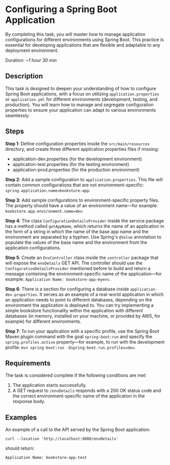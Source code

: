 # Configuring a Spring Boot Application

By completing this task, you will master how to manage application configurations for different environments using Spring Boot. This practice is essential for developing applications that are flexible and adaptable to any deployment environment.

Duration: _~1 hour 30 min_

## Description

This task is designed to deepen your understanding of how to configure Spring Boot applications, with a focus on utilizing `application.properties` or `application.yml` for different environments (development, testing, and production). You will learn how to manage and segregate configuration properties to ensure your application can adapt to various environments seamlessly. 

## Steps

**Step 1**: Define configuration properties inside the `src/main/resources` directory, and create three different application properties files if missing:

- application-dev.properties (for the development environment) 
- application-test.properties (for the testing environment) 
- application-prod.properties (for the production environment) 

**Step 2**: Add a sample configuration to `application.properties`. This file will contain common configurations that are not environment-specific: ```spring.application.name=bookstore-app```.

**Step 3**: Add sample configurations to environment-specific property files. The property should have a value of an environment name—for example: ```bookstore.app.environment.name=dev```.

**Step 4**: The class `ConfigurationDetailsProvider` inside the service package has a method called `getAppName`, which returns the name of an application in the form of a string in which the name of the base app name and the environment are separated by a hyphen. Use Spring's `@Value` annotation to populate the values of the base name and the environment from the application configurations.

**Step 5**: Create an `EnvController` class inside the `controller` package that will expose the `envDetails` GET API. The controller should use the `ConfigurationDetailsProvider` mentioned before to build and return a message containing the environment-specific name of the application—for example: `Application Name: bookstore-app-myenv`.

**Step 6**: There is a section for configuring a database inside `application-dev.properties`. It serves as an example of a real-world application in which an application needs to point to different databases, depending on the environment the application is deployed to. You can try implementing a simple bookstore functionality within the application with different databases (in memory, installed on your machine, or provided by AWS, for example) for different environments.

**Step 7**: To run your application with a specific profile, use the Spring Boot Maven plugin command with the goal `spring-boot:run` and specify the `spring.profiles.active` property—for example, to run with the development profile: ```mvn spring-boot:run -Dspring-boot.run.profiles=dev```.

## Requirements

The task is considered complete if the following conditions are met: 

1. The application starts successfully. 
2. A GET request to `/envDetails` responds with a 200 OK status code and the correct environment-specific name of the application in the response body.

## Examples

An example of a call to the API served by the Spring Boot application:

```
curl --location 'http://localhost:8080/envDetails'
```

should return:

```Application Name: bookstore-app-test```
